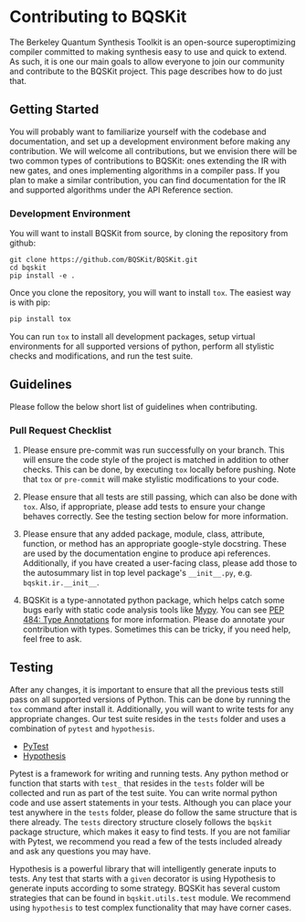 # Contributing to BQSKit

The Berkeley Quantum Synthesis Toolkit is an open-source superoptimizing
compiler committed to making synthesis easy to use and quick to extend.
As such, it is one our main goals to allow everyone to join our community
and contribute to the BQSKit project. This page describes how to do just
that.

## Getting Started

You will probably want to familiarize yourself with the codebase and
documentation, and set up a development environment before making any
contribution. We will welcome all contributions, but we envision there
will be two common types of contributions to BQSKit: ones extending the
IR with new gates, and ones implementing algorithms in a compiler pass.
If you plan to make a similar contribution, you can find documentation
for the IR and supported algorithms under the API Reference section.

### Development Environment

You will want to install BQSKit from source, by cloning the repository from github:

```
git clone https://github.com/BQSKit/BQSKit.git
cd bqskit
pip install -e .
```

Once you clone the repository, you will want to install `tox`. The easiest
way is with pip:

```sh
pip install tox
```

You can run `tox` to install all development packages, setup virtual
environments for all supported versions of python, perform all stylistic
checks and modifications, and run the test suite.

## Guidelines

Please follow the below short list of guidelines when contributing.

### Pull Request Checklist

1. Please ensure pre-commit was run successfully on your branch. This will
ensure the code style of the project is matched in addition to other checks.
This can be done, by executing `tox` locally before pushing. Note that `tox`
or `pre-commit` will make stylistic modifications to your code.

2. Please ensure that all tests are still passing, which can also be done
with `tox`. Also, if appropriate, please add tests to ensure your change
behaves correctly. See the testing section below for more information.

3. Please ensure that any added package, module, class, attribute, function,
or method has an appropriate google-style docstring. These are used by the
documentation engine to produce api references. Additionally, if you have
created a user-facing class, please add those to the autosummary list in
top level package's `__init__.py`, e.g. `bqskit.ir.__init__`.

4. BQSKit is a type-annotated python package, which helps catch some bugs
early with static code analysis tools like [Mypy](http://mypy-lang.org/).
You can see [PEP 484: Type Annotations](https://www.python.org/dev/peps/pep-0484/)
for more information. Please do annotate your contribution with types.
Sometimes this can be tricky, if you need help, feel free to ask.


## Testing

After any changes, it is important to ensure that all the previous tests
still pass on all supported versions of Python. This can be done by running
the `tox` command after install it. Additionally, you will want to write
tests for any appropriate changes. Our test suite resides in the `tests`
folder and uses a combination of `pytest` and `hypothesis`.

- [PyTest](https://docs.pytest.org/en/6.2.x/)
- [Hypothesis](https://hypothesis.readthedocs.io/en/latest/)

Pytest is a framework for writing and running tests. Any python method or
function that starts with `test_` that resides in the `tests` folder will
be collected and run as part of the test suite. You can write normal python
code and use assert statements in your tests. Although you can place your
test anywhere in the `tests` folder, please do follow the same structure that is
there already. The `tests` directory structure closely follows the `bqskit`
package structure, which makes it easy to find tests. If you are not familiar
with Pytest, we recommend you read a few of the tests included already and
ask any questions you may have.

Hypothesis is a powerful library that will intelligently generate inputs
to tests. Any test that starts with a `given` decorator is using Hypothesis
to generate inputs according to some strategy. BQSKit has several custom
strategies that can be found in `bqskit.utils.test` module. We recommend
using `hypothesis` to test complex functionality that may have corner cases.
